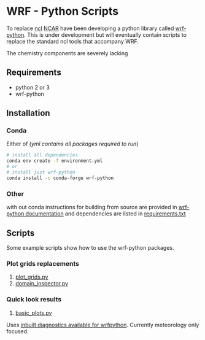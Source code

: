 # WRF - Python Scripts

To replace [ncl](https://www.ncl.ucar.edu/) [NCAR](https://ncar.ucar.edu/) have been developing a python library called [wrf-python](https://wrf-python.readthedocs.io/en/latest/). This is under development but will eventually contain scripts to replace the standard ncl tools that accompany WRF.

The chemistry components are severely lacking

## Requirements

* python 2 or 3
* wrf-python

## Installation

### Conda

Either of (*yml contains all packages required to run*)

````bash
# install all dependencies
conda env create -f environment.yml
# or
# install just wrf-python
conda install -c conda-forge wrf-python
````

### Other

with out conda instructions for building from source are provided in [wrf-python documentation](https://wrf-python.readthedocs.io/en/latest/installation.html) and dependencies are listed in [requirements.txt](./requirements.txt)

## Scripts

Some example scripts show how to use the wrf-python packages.

### Plot grids replacements

1. [plot_grids.py](plot_grids.py)
2. [domain_inspector.py](domain_inspector.py)

### Quick look results

1. [basic_plots.py](basic_plots.py)

Uses [inbuilt diagnostics available for wrfpython](https://wrf-python.readthedocs.io/en/latest/diagnostics.html). Currently meteorology only focused.
